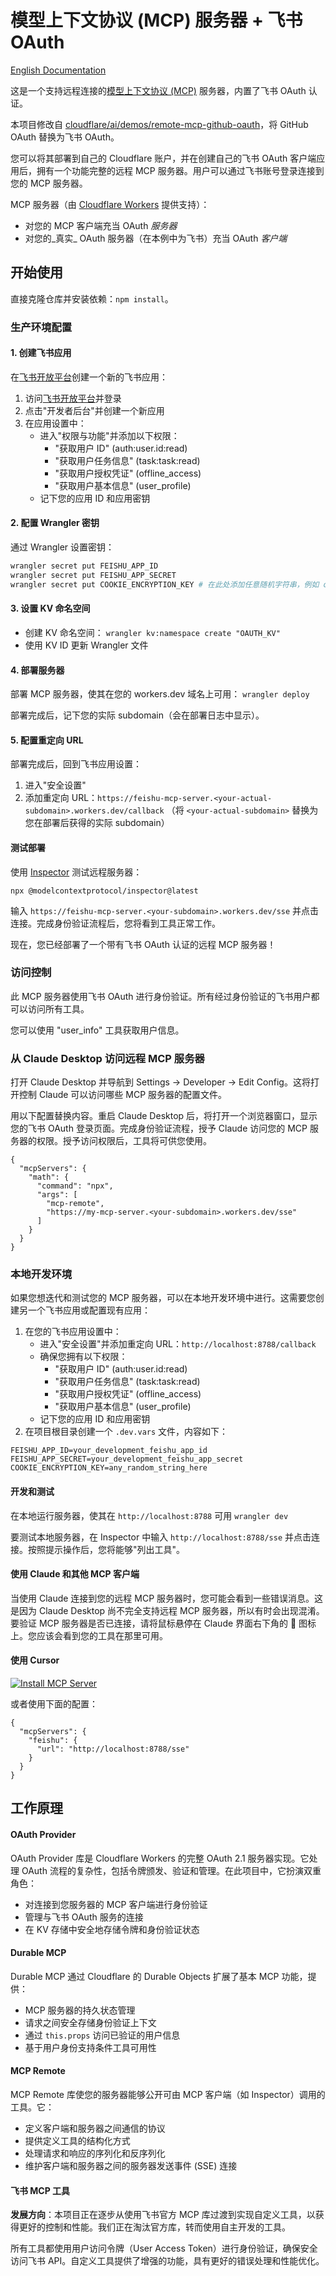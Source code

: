 # 模型上下文协议 (MCP) 服务器 + 飞书 OAuth

[English Documentation](README.en.md)

这是一个支持远程连接的[模型上下文协议 (MCP)](https://modelcontextprotocol.io/introduction) 服务器，内置了飞书 OAuth 认证。

本项目修改自 [cloudflare/ai/demos/remote-mcp-github-oauth](https://github.com/cloudflare/ai/tree/main/demos/remote-mcp-github-oauth)，将 GitHub OAuth 替换为飞书 OAuth。

您可以将其部署到自己的 Cloudflare 账户，并在创建自己的飞书 OAuth 客户端应用后，拥有一个功能完整的远程 MCP 服务器。用户可以通过飞书账号登录连接到您的 MCP 服务器。

MCP 服务器（由 [Cloudflare Workers](https://developers.cloudflare.com/workers/) 提供支持）：

* 对您的 MCP 客户端充当 OAuth _服务器_
* 对您的_真实_ OAuth 服务器（在本例中为飞书）充当 OAuth _客户端_

## 开始使用

直接克隆仓库并安装依赖：`npm install`。

### 生产环境配置

#### 1. 创建飞书应用

在[飞书开放平台](https://open.feishu.cn/)创建一个新的飞书应用：
1. 访问[飞书开放平台](https://open.feishu.cn/)并登录
2. 点击"开发者后台"并创建一个新应用
3. 在应用设置中：
   - 进入"权限与功能"并添加以下权限：
     - "获取用户 ID" (auth:user.id:read)
     - "获取用户任务信息" (task:task:read)
     - "获取用户授权凭证" (offline_access)
     - "获取用户基本信息" (user_profile)
   - 记下您的应用 ID 和应用密钥

#### 2. 配置 Wrangler 密钥

通过 Wrangler 设置密钥：
```bash
wrangler secret put FEISHU_APP_ID
wrangler secret put FEISHU_APP_SECRET
wrangler secret put COOKIE_ENCRYPTION_KEY # 在此处添加任意随机字符串，例如 openssl rand -hex 32
```

#### 3. 设置 KV 命名空间
- 创建 KV 命名空间：
`wrangler kv:namespace create "OAUTH_KV"`
- 使用 KV ID 更新 Wrangler 文件

#### 4. 部署服务器
部署 MCP 服务器，使其在您的 workers.dev 域名上可用：
`wrangler deploy`

部署完成后，记下您的实际 subdomain（会在部署日志中显示）。

#### 5. 配置重定向 URL

部署完成后，回到飞书应用设置：
1. 进入"安全设置"
2. 添加重定向 URL：`https://feishu-mcp-server.<your-actual-subdomain>.workers.dev/callback`
   （将 `<your-actual-subdomain>` 替换为您在部署后获得的实际 subdomain）

#### 测试部署

使用 [Inspector](https://modelcontextprotocol.io/docs/tools/inspector) 测试远程服务器：

```
npx @modelcontextprotocol/inspector@latest
```
输入 `https://feishu-mcp-server.<your-subdomain>.workers.dev/sse` 并点击连接。完成身份验证流程后，您将看到工具正常工作。

现在，您已经部署了一个带有飞书 OAuth 认证的远程 MCP 服务器！

### 访问控制

此 MCP 服务器使用飞书 OAuth 进行身份验证。所有经过身份验证的飞书用户都可以访问所有工具。

您可以使用 "user_info" 工具获取用户信息。

### 从 Claude Desktop 访问远程 MCP 服务器

打开 Claude Desktop 并导航到 Settings -> Developer -> Edit Config。这将打开控制 Claude 可以访问哪些 MCP 服务器的配置文件。

用以下配置替换内容。重启 Claude Desktop 后，将打开一个浏览器窗口，显示您的飞书 OAuth 登录页面。完成身份验证流程，授予 Claude 访问您的 MCP 服务器的权限。授予访问权限后，工具将可供您使用。

```
{
  "mcpServers": {
    "math": {
      "command": "npx",
      "args": [
        "mcp-remote",
        "https://my-mcp-server.<your-subdomain>.workers.dev/sse"
      ]
    }
  }
}
```

### 本地开发环境

如果您想迭代和测试您的 MCP 服务器，可以在本地开发环境中进行。这需要您创建另一个飞书应用或配置现有应用：
1. 在您的飞书应用设置中：
   - 进入"安全设置"并添加重定向 URL：`http://localhost:8788/callback`
   - 确保您拥有以下权限：
     - "获取用户 ID" (auth:user.id:read)
     - "获取用户任务信息" (task:task:read)
     - "获取用户授权凭证" (offline_access)
     - "获取用户基本信息" (user_profile)
   - 记下您的应用 ID 和应用密钥
2. 在项目根目录创建一个 `.dev.vars` 文件，内容如下：
```
FEISHU_APP_ID=your_development_feishu_app_id
FEISHU_APP_SECRET=your_development_feishu_app_secret
COOKIE_ENCRYPTION_KEY=any_random_string_here
```

#### 开发和测试
在本地运行服务器，使其在 `http://localhost:8788` 可用
`wrangler dev`

要测试本地服务器，在 Inspector 中输入 `http://localhost:8788/sse` 并点击连接。按照提示操作后，您将能够"列出工具"。

#### 使用 Claude 和其他 MCP 客户端

当使用 Claude 连接到您的远程 MCP 服务器时，您可能会看到一些错误消息。这是因为 Claude Desktop 尚不完全支持远程 MCP 服务器，所以有时会出现混淆。要验证 MCP 服务器是否已连接，请将鼠标悬停在 Claude 界面右下角的 🔨 图标上。您应该会看到您的工具在那里可用。

#### 使用 Cursor 

[![Install MCP Server](https://cursor.com/deeplink/mcp-install-dark.svg)](https://cursor.com/install-mcp?name=feishu&config=eyJ1cmwiOiJodHRwOi8vbG9jYWxob3N0Ojg3ODgvc3NlIn0%3D)

或者使用下面的配置：

```
{
  "mcpServers": {
    "feishu": {
      "url": "http://localhost:8788/sse"
    }
  }
}
```

## 工作原理

#### OAuth Provider
OAuth Provider 库是 Cloudflare Workers 的完整 OAuth 2.1 服务器实现。它处理 OAuth 流程的复杂性，包括令牌颁发、验证和管理。在此项目中，它扮演双重角色：

- 对连接到您服务器的 MCP 客户端进行身份验证
- 管理与飞书 OAuth 服务的连接
- 在 KV 存储中安全地存储令牌和身份验证状态

#### Durable MCP
Durable MCP 通过 Cloudflare 的 Durable Objects 扩展了基本 MCP 功能，提供：
- MCP 服务器的持久状态管理
- 请求之间安全存储身份验证上下文
- 通过 `this.props` 访问已验证的用户信息
- 基于用户身份支持条件工具可用性

#### MCP Remote
MCP Remote 库使您的服务器能够公开可由 MCP 客户端（如 Inspector）调用的工具。它：
- 定义客户端和服务器之间通信的协议
- 提供定义工具的结构化方式
- 处理请求和响应的序列化和反序列化
- 维护客户端和服务器之间的服务器发送事件 (SSE) 连接

#### 飞书 MCP 工具

**发展方向**：本项目正在逐步从使用飞书官方 MCP 库过渡到实现自定义工具，以获得更好的控制和性能。我们正在淘汰官方库，转而使用自主开发的工具。

所有工具都使用用户访问令牌（User Access Token）进行身份验证，确保安全访问飞书 API。自定义工具提供了增强的功能，具有更好的错误处理和性能优化。
